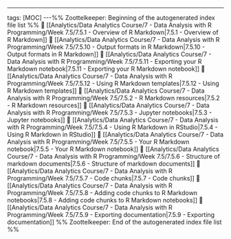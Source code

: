 ---
tags: [MOC]
---%% Zoottelkeeper: Beginning of the autogenerated index file list  %%
📄 [[Analytics/Data Analytics Course/7 - Data Analysis with R Programming/Week 7.5/7.5.1 - Overview of R Markdown|7.5.1 - Overview of R Markdown]]
📄 [[Analytics/Data Analytics Course/7 - Data Analysis with R Programming/Week 7.5/7.5.10 - Output formats in R Markdown|7.5.10 - Output formats in R Markdown]]
📄 [[Analytics/Data Analytics Course/7 - Data Analysis with R Programming/Week 7.5/7.5.11 - Exporting your R Markdown notebook|7.5.11 - Exporting your R Markdown notebook]]
📄 [[Analytics/Data Analytics Course/7 - Data Analysis with R Programming/Week 7.5/7.5.12 - Using R Markdown templates|7.5.12 - Using R Markdown templates]]
📄 [[Analytics/Data Analytics Course/7 - Data Analysis with R Programming/Week 7.5/7.5.2 - R Markdown resources|7.5.2 - R Markdown resources]]
📄 [[Analytics/Data Analytics Course/7 - Data Analysis with R Programming/Week 7.5/7.5.3 - Jupyter notebooks|7.5.3 - Jupyter notebooks]]
📄 [[Analytics/Data Analytics Course/7 - Data Analysis with R Programming/Week 7.5/7.5.4 - Using R Markdown in RStudio|7.5.4 - Using R Markdown in RStudio]]
📄 [[Analytics/Data Analytics Course/7 - Data Analysis with R Programming/Week 7.5/7.5.5 - Your R Markdown notebook|7.5.5 - Your R Markdown notebook]]
📄 [[Analytics/Data Analytics Course/7 - Data Analysis with R Programming/Week 7.5/7.5.6 - Structure of markdown documents|7.5.6 - Structure of markdown documents]]
📄 [[Analytics/Data Analytics Course/7 - Data Analysis with R Programming/Week 7.5/7.5.7 - Code chunks|7.5.7 - Code chunks]]
📄 [[Analytics/Data Analytics Course/7 - Data Analysis with R Programming/Week 7.5/7.5.8 - Adding code chunks to R Markdown notebooks|7.5.8 - Adding code chunks to R Markdown notebooks]]
📄 [[Analytics/Data Analytics Course/7 - Data Analysis with R Programming/Week 7.5/7.5.9 - Exporting documentation|7.5.9 - Exporting documentation]]
%% Zoottelkeeper: End of the autogenerated index file list  %%
